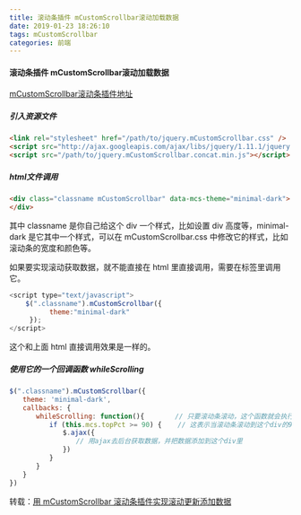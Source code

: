 ```yaml
---
title: 滚动条插件 mCustomScrollbar滚动加载数据
date: 2019-01-23 18:26:10
tags: mCustomScrollbar
categories: 前端
---
```



#### 滚动条插件 mCustomScrollbar滚动加载数据

 
[mCustomScrollbar滚动条插件地址](http://manos.malihu.gr/jquery-custom-content-scroller/)

##### 引入资源文件

```html
<link rel="stylesheet" href="/path/to/jquery.mCustomScrollbar.css" />
<script src="http://ajax.googleapis.com/ajax/libs/jquery/1.11.1/jquery.min.js"></script>
<script src="/path/to/jquery.mCustomScrollbar.concat.min.js"></script>
```

<!-- more -->

##### html文件调用

```html
<div class="classname mCustomScrollbar" data-mcs-theme="minimal-dark">
</div>
```

其中 classname 是你自己给这个 div 一个样式，比如设置 div 高度等，minimal-dark 是它其中一个样式，可以在 mCustomScrollbar.css 中修改它的样式，比如滚动条的宽度和颜色等。

如果要实现滚动获取数据，就不能直接在 html 里直接调用，需要在<script></script>标签里调用它。

```javascript
<script type="text/javascript">
    $(".classname").mCustomScrollbar({
          theme:"minimal-dark"
     });
</script>
```
这个和上面 html 直接调用效果是一样的。


##### 使用它的一个回调函数 whileScrolling

```javascript
$(".classname").mCustomScrollbar({
　　theme: 'minimal-dark',
　　callbacks: {
　　　　whileScrolling: function(){      　// 只要滚动条滚动，这个函数就会执行
　　　　　　if (this.mcs.topPct >= 90) {    // 这表示当滚动条滚动到这个div的90%(当然这个值是可变的)的时候调用下面的代码，
　　　　　　　　$.ajax({
　　　　　　　　　　// 用ajax去后台获取数据，并把数据添加到这个div里
　　　　　　　　})
　　　　　　}
　　　　}
　　}
})
```

转载：[用 mCustomScrollbar 滚动条插件实现滚动更新添加数据](http://www.cnblogs.com/LY-leo/p/5750059.html)
